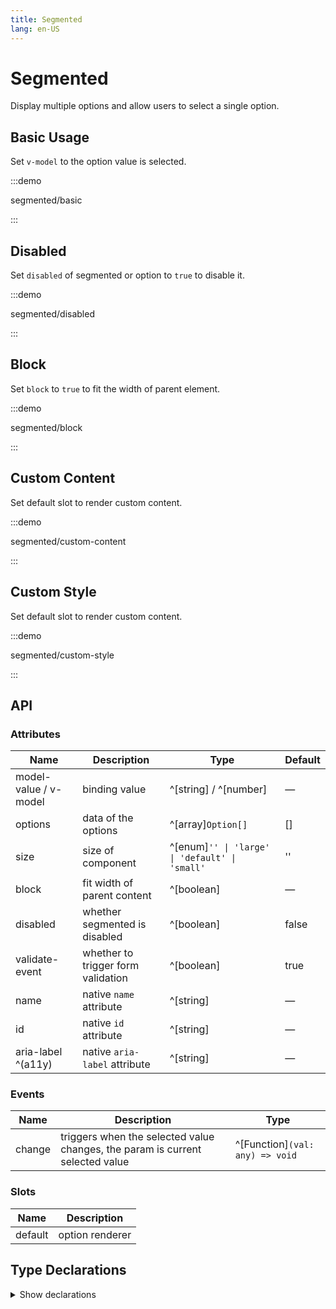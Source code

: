 ```yaml
---
title: Segmented
lang: en-US
---
```


# Segmented

Display multiple options and allow users to select a single option.

## Basic Usage

Set `v-model` to the option value is selected.

:::demo

segmented/basic

:::

## Disabled

Set `disabled` of segmented or option to `true` to disable it.

:::demo

segmented/disabled

:::

## Block

Set `block` to `true` to fit the width of parent element.

:::demo

segmented/block

:::

## Custom Content

Set default slot to render custom content.

:::demo

segmented/custom-content

:::

## Custom Style

Set default slot to render custom content.

:::demo

segmented/custom-style

:::

## API

### Attributes

| Name                  | Description                        | Type                                           | Default |
|-----------------------|------------------------------------|------------------------------------------------|---------|
| model-value / v-model | binding value                      | ^[string] / ^[number]                          | —       |
| options               | data of the options                | ^[array]`Option[]`                             | []      |
| size                  | size of component                  | ^[enum]`'' \| 'large' \| 'default' \| 'small'` | ''      |
| block                 | fit width of parent content        | ^[boolean]                                     | —       |
| disabled              | whether segmented is disabled      | ^[boolean]                                     | false   |
| validate-event        | whether to trigger form validation | ^[boolean]                                     | true    |
| name                  | native `name` attribute            | ^[string]                                      | —       |
| id                    | native `id` attribute              | ^[string]                                      | —       |
| aria-label ^(a11y)    | native `aria-label` attribute      | ^[string]                                      | —       |

### Events

| Name   | Description                                                                   | Type                            |
|--------|-------------------------------------------------------------------------------|---------------------------------|
| change | triggers when the selected value changes, the param is current selected value | ^[Function]`(val: any) => void` |

### Slots

| Name    | Description     |
|---------|-----------------|
| default | option renderer |

## Type Declarations

<details>
  <summary>Show declarations</summary>

```ts
type Option = {
  label: string
  value: string | number
  disabled?: boolean
  [key: string]: any
} | string | number | undefined
```

</details>
